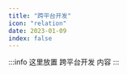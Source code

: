 ```yaml
---
title: "跨平台开发"
icon: "relation"
date: 2023-01-09
index: false
---
```

:::info
这里放置 跨平台开发 内容
:::


<AutoCatalog />
